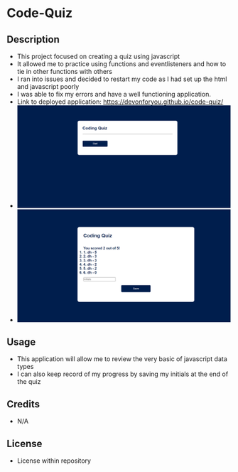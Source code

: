 # Code-Quiz

## Description 
- This project focused on creating a quiz using javascript
- It allowed me to practice using functions and eventlisteners and how to tie in other functions with others
- I ran into issues and decided to restart my code as I had set up the html and javascript poorly
- I was able to fix my errors and have a well functioning application. 
- Link to deployed application: https://devonforyou.github.io/code-quiz/
- ![Start Page](<assets/images/Screenshot 2023-09-08 214310.png>)
- ![Highscore Page](<assets/images/Screenshot 2023-09-08 214338.png>)

## Usage 
- This application will allow me to review the very basic of javascript data types
- I can also keep record of my progress by saving my initials at the end of the quiz

## Credits 
- N/A

## License
- License within repository